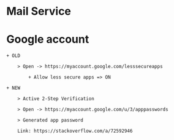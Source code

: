 # Mail Service

# Google account

	+ OLD
	
		> Open -> https://myaccount.google.com/lesssecureapps
		
			+ Allow less secure apps => ON
			
	+ NEW
	
		> Active 2-Step Verification
		
		> Open -> https://myaccount.google.com/u/3/apppasswords
		
		> Generated app password
		
		Link: https://stackoverflow.com/a/72592946
